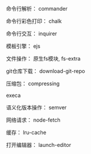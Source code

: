 
命令行解析： commander

命令行彩色打印： chalk
 
命令行交互： inquirer 

模板引擎： ejs 

文件操作： 原生fs模块, fs-extra 

git仓库下载： download-git-repo 

压缩包： compressing 

execa 

语义化版本操作： semver 

网络请求： node-fetch 

缓存： lru-cache 

打开编辑器： launch-editor 


